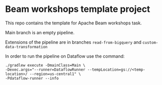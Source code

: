 # Beam workshops template project

This repo contains the template for Apache Beam workshops task.

Main branch is an empty pipeline.

Extensions of the pipeline are in branches `read-from-bigquery` and `custom-data-transformation`

In order to run the pipeline on Dataflow use the command:

```
./gradlew execute -DmainClass=Main \
-Dexec.args="--runner=DataflowRunner --tempLocation=gs://<temp-location>/ --region=us-central1" \
-Pdataflow-runner --info
```

